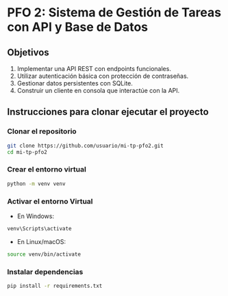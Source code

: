 # PFO 2: Sistema de Gestión de Tareas con API y Base de Datos

## Objetivos

1. Implementar una API REST con endpoints funcionales.
2. Utilizar autenticación básica con protección de contraseñas.
3. Gestionar datos persistentes con SQLite.
4. Construir un cliente en consola que interactúe con la API.


## Instrucciones para clonar ejecutar el proyecto

### Clonar el repositorio

```bash
git clone https://github.com/usuario/mi-tp-pfo2.git
cd mi-tp-pfo2
```

### Crear el entorno virtual

```bash
python -m venv venv
```

### Activar el entorno Virtual

- En Windows:
```bash
venv\Scripts\activate
```

- En Linux/macOS:
```bash
source venv/bin/activate
```

### Instalar dependencias

```bash
pip install -r requirements.txt
```



